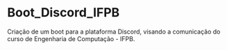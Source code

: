 # Boot_Discord_IFPB
Criação de um boot para a plataforma Discord, visando a comunicação do curso de Engenharia de Computação - IFPB.
